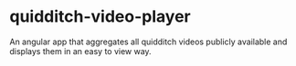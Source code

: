 # quidditch-video-player
An angular app that aggregates all quidditch videos publicly available and displays them in an easy to view way. 
